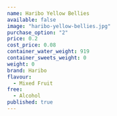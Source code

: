 ```yaml
---
name: Haribo Yellow Bellies
available: false
image: "haribo-yellow-bellies.jpg"
purchase_option: "2"
price: 0.2
cost_price: 0.08
container_water_weight: 919
container_sweets_weight: 0
weight: 0
brand: Haribo
flavour: 
  - Mixed Fruit
free: 
  - Alcohol
published: true
---
```

